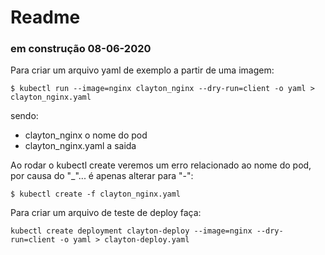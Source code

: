 # Readme

### em construção 08-06-2020

Para criar um arquivo yaml de exemplo a partir de uma imagem:
```
$ kubectl run --image=nginx clayton_nginx --dry-run=client -o yaml > clayton_nginx.yaml
```
sendo:
- clayton_nginx o nome do pod
- clayton_nginx.yaml a saida

Ao rodar o kubectl create veremos um erro relacionado ao nome do pod, por causa do "_"... é apenas alterar para "-":

```
$ kubectl create -f clayton_nginx.yaml
```

Para criar um arquivo de teste de deploy faça:
```
kubectl create deployment clayton-deploy --image=nginx --dry-run=client -o yaml > clayton-deploy.yaml
```
